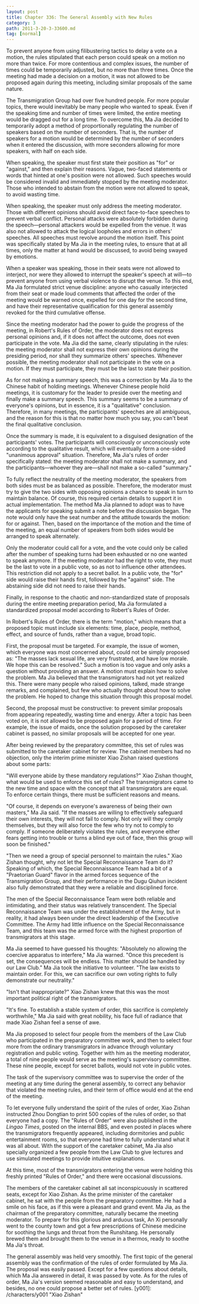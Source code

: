```yaml
---
layout: post
title: Chapter 336: The General Assembly with New Rules
category: 3
path: 2011-3-20-3-33600.md
tag: [normal]
---
```


To prevent anyone from using filibustering tactics to delay a vote on a motion, the rules stipulated that each person could speak on a motion no more than twice. For more contentious and complex issues, the number of times could be temporarily adjusted, but no more than three times. Once the meeting had made a decision on a motion, it was not allowed to be proposed again during this meeting, including similar proposals of the same nature.

The Transmigration Group had over five hundred people. For more popular topics, there would inevitably be many people who wanted to speak. Even if the speaking time and number of times were limited, the entire meeting would be dragged out for a long time. To overcome this, Ma Jia decided to temporarily adopt a method of proportionally regulating the number of speakers based on the number of seconders. That is, the number of speakers for a motion would be determined by the number of seconders when it entered the discussion, with more seconders allowing for more speakers, with half on each side.

When speaking, the speaker must first state their position as "for" or "against," and then explain their reasons. Vague, two-faced statements or words that hinted at one's position were not allowed. Such speeches would be considered invalid and immediately stopped by the meeting moderator. Those who intended to abstain from the motion were not allowed to speak, to avoid wasting time.

When speaking, the speaker must only address the meeting moderator. Those with different opinions should avoid direct face-to-face speeches to prevent verbal conflict. Personal attacks were absolutely forbidden during the speech—personal attackers would be expelled from the venue. It was also not allowed to attack the logical loopholes and errors in others' speeches. All speeches must revolve around the motion itself. This point was specifically stated by Ma Jia in the meeting rules, to ensure that at all times, only the matter at hand would be discussed, to avoid being swayed by emotions.

When a speaker was speaking, those in their seats were not allowed to interject, nor were they allowed to interrupt the speaker's speech at will—to prevent anyone from using verbal violence to disrupt the venue. To this end, Ma Jia formulated strict venue discipline: anyone who casually interjected from their seat or made loud comments that affected the order of the meeting would be warned once, expelled for one day for the second time, and have their representative qualification for this general assembly revoked for the third cumulative offense.

Since the meeting moderator had the power to guide the progress of the meeting, in Robert's Rules of Order, the moderator does not express personal opinions and, if it does not affect the outcome, does not even participate in the vote. Ma Jia did the same, clearly stipulating in the rules: the meeting moderator shall not express their own opinions during the presiding period, nor shall they summarize others' speeches. Whenever possible, the meeting moderator shall not participate in the vote on a motion. If they must participate, they must be the last to state their position.

As for not making a summary speech, this was a correction by Ma Jia to the Chinese habit of holding meetings. Whenever Chinese people hold meetings, it is customary for the leader to preside over the meeting and finally make a summary speech. This summary seems to be a summary of everyone's opinions, but in essence, it is a "qualitative" conclusion. Therefore, in many meetings, the participants' speeches are all ambiguous, and the reason for this is that no matter how much you say, you can't beat the final qualitative conclusion.

Once the summary is made, it is equivalent to a disguised designation of the participants' votes. The participants will consciously or unconsciously vote according to the qualitative result, which will eventually form a one-sided "unanimous approval" situation. Therefore, Ma Jia's rules of order specifically stated: the meeting moderator shall not make a summary, and the participants—whoever they are—shall not make a so-called "summary."

To fully reflect the neutrality of the meeting moderator, the speakers from both sides must be as balanced as possible. Therefore, the moderator must try to give the two sides with opposing opinions a chance to speak in turn to maintain balance. Of course, this required certain details to support it in actual implementation. The method Ma Jia planned to adopt was to have the applicants for speaking submit a note before the discussion began. The note would only have the seat number and the attitude towards the motion: for or against. Then, based on the importance of the motion and the time of the meeting, an equal number of speakers from both sides would be arranged to speak alternately.

Only the moderator could call for a vote, and the vote could only be called after the number of speaking turns had been exhausted or no one wanted to speak anymore. If the meeting moderator had the right to vote, they must be the last to vote in a public vote, so as not to influence other attendees. This restriction did not apply to a secret ballot. In a public vote, the "for" side would raise their hands first, followed by the "against" side. The abstaining side did not need to raise their hands.

Finally, in response to the chaotic and non-standardized state of proposals during the entire meeting preparation period, Ma Jia formulated a standardized proposal model according to Robert's Rules of Order.

In Robert's Rules of Order, there is the term "motion," which means that a proposed topic must include six elements: time, place, people, method, effect, and source of funds, rather than a vague, broad topic.

First, the proposal must be targeted. For example, the issue of women, which everyone was most concerned about, could not be simply proposed as: "The masses lack sexual life, are very frustrated, and have low morale. We hope this can be resolved." Such a motion is too vague and only asks a question without providing an answer. A motion must explain how to solve the problem. Ma Jia believed that the transmigrators had not yet realized this. There were many people who raised opinions, talked, made strange remarks, and complained, but few who actually thought about how to solve the problem. He hoped to change this situation through this proposal model.

Second, the proposal must be constructive: to prevent similar proposals from appearing repeatedly, wasting time and energy. After a topic has been voted on, it is not allowed to be proposed again for a period of time. For example, the issue of maids, once the solution proposed by the caretaker cabinet is passed, no similar proposals will be accepted for one year.

After being reviewed by the preparatory committee, this set of rules was submitted to the caretaker cabinet for review. The cabinet members had no objection, only the interim prime minister Xiao Zishan raised questions about some parts:

"Will everyone abide by these mandatory regulations?" Xiao Zishan thought, what would be used to enforce this set of rules? The transmigrators came to the new time and space with the concept that all transmigrators are equal. To enforce certain things, there must be sufficient reasons and means.

"Of course, it depends on everyone's awareness of being their own masters," Ma Jia said. "If the masses are willing to effectively safeguard their own interests, they will not fail to comply. Not only will they comply themselves, but they will also force the few who try not to comply to comply. If someone deliberately violates the rules, and everyone either fears getting into trouble or turns a blind eye out of face, then this group will soon be finished."

"Then we need a group of special personnel to maintain the rules." Xiao Zishan thought, why not let the Special Reconnaissance Team do it? Speaking of which, the Special Reconnaissance Team had a bit of a "Praetorian Guard" flavor in the armed forces sequence of the Transmigration Group, and their performance in the Dugu Qiuhun incident also fully demonstrated that they were a reliable and disciplined force.

The men of the Special Reconnaissance Team were both reliable and intimidating, and their status was relatively transcendent. The Special Reconnaissance Team was under the establishment of the Army, but in reality, it had always been under the direct leadership of the Executive Committee. The Army had little influence on the Special Reconnaissance Team, and this team was the armed force with the highest proportion of transmigrators at this stage.

Ma Jia seemed to have guessed his thoughts: "Absolutely no allowing the coercive apparatus to interfere," Ma Jia warned. "Once this precedent is set, the consequences will be endless. This matter should be handled by our Law Club." Ma Jia took the initiative to volunteer. "The law exists to maintain order. For this, we can sacrifice our own voting rights to fully demonstrate our neutrality."

"Isn't that inappropriate?" Xiao Zishan knew that this was the most important political right of the transmigrators.

"It's fine. To establish a stable system of order, this sacrifice is completely worthwhile," Ma Jia said with great nobility, his face full of radiance that made Xiao Zishan feel a sense of awe.

Ma Jia proposed to select four people from the members of the Law Club who participated in the preparatory committee work, and then to select four more from the ordinary transmigrators in advance through voluntary registration and public voting. Together with him as the meeting moderator, a total of nine people would serve as the meeting's supervisory committee. These nine people, except for secret ballots, would not vote in public votes.

The task of the supervisory committee was to supervise the order of the meeting at any time during the general assembly, to correct any behavior that violated the meeting rules, and their term of office would end at the end of the meeting.

To let everyone fully understand the spirit of the rules of order, Xiao Zishan instructed Zhou Dongtian to print 500 copies of the rules of order, so that everyone had a copy. The "Rules of Order" were also published in the *Lingao Times*, posted on the internal BBS, and even posted in places where the transmigrators frequently appeared, including dormitories and public entertainment rooms, so that everyone had time to fully understand what it was all about. With the support of the caretaker cabinet, Ma Jia also specially organized a few people from the Law Club to give lectures and use simulated meetings to provide intuitive explanations.

At this time, most of the transmigrators entering the venue were holding this freshly printed "Rules of Order," and there were occasional discussions.

The members of the caretaker cabinet all sat inconspicuously in scattered seats, except for Xiao Zishan. As the prime minister of the caretaker cabinet, he sat with the people from the preparatory committee. He had a smile on his face, as if this were a pleasant and grand event. Ma Jia, as the chairman of the preparatory committee, naturally became the meeting moderator. To prepare for this glorious and arduous task, An Xi personally went to the county town and got a few prescriptions of Chinese medicine for soothing the lungs and throat from the Runshitang. He personally brewed them and brought them to the venue in a thermos, ready to soothe Ma Jia's throat.

The general assembly was held very smoothly. The first topic of the general assembly was the confirmation of the rules of order formulated by Ma Jia. The proposal was easily passed. Except for a few questions about details, which Ma Jia answered in detail, it was passed by vote. As for the rules of order, Ma Jia's version seemed reasonable and easy to understand, and besides, no one could propose a better set of rules.
[y001]: /characters/y001 "Xiao Zishan"